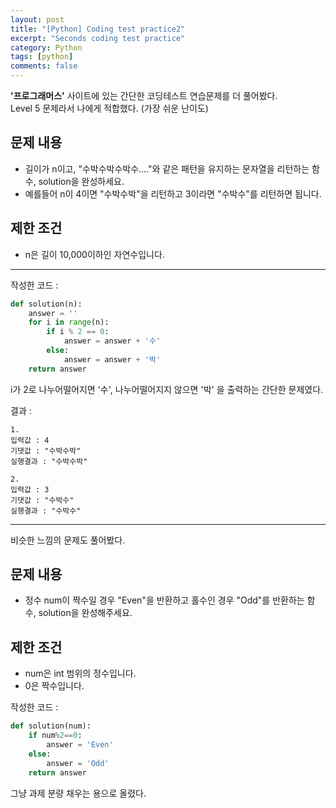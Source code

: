 ```yaml
---
layout: post
title: "[Python] Coding test practice2"
excerpt: "Seconds coding test practice"
category: Python
tags: [python]
comments: false
---
```

**'프로그래머스'** 사이트에 있는 간단한 코딩테스트 연습문제를 더 풀어봤다.<br>
Level 5 문제라서 나에게 적합했다. (가장 쉬운 난이도)

## 문제 내용

* 길이가 n이고, "수박수박수박수...."와 같은 패턴을 유지하는 문자열을 리턴하는 함수, solution을 완성하세요. 
* 예를들어 n이 4이면 "수박수박"을 리턴하고 3이라면 "수박수"를 리턴하면 됩니다.

## 제한 조건

* n은 길이 10,000이하인 자연수입니다.

- - -

작성한 코드 :
```py
def solution(n): 
    answer = '' 
    for i in range(n): 
        if i % 2 == 0: 
            answer = answer + '수' 
        else: 
            answer = answer + '박' 
    return answer
```

i가 2로 나누어떨어지면 '수', 나누어떨어지지 않으면 '박' 을 출력하는 간단한 문제였다.

결과 :
```
1.
입력값 : 4
기댓값 : "수박수박"
실행결과 : "수박수박"

2.
입력값 : 3
기댓값 : "수박수"
실행결과 : "수박수"
```

- - -

비슷한 느낌의 문제도 풀어봤다.

## 문제 내용

* 정수 num이 짝수일 경우 "Even"을 반환하고 홀수인 경우 "Odd"를 반환하는 함수, solution을 완성해주세요.

## 제한 조건

* num은 int 범위의 정수입니다.
* 0은 짝수입니다.

작성한 코드 :
```py
def solution(num):
    if num%2==0:
        answer = 'Even'
    else:
        answer = 'Odd'
    return answer
```

그냥 과제 분량 채우는 용으로 올렸다.
